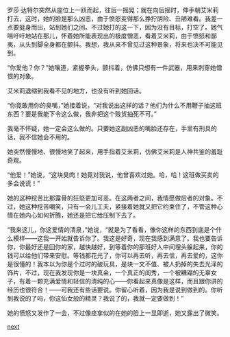 
罗莎·达特尔突然从座位上一跃而起，往后一摇晃；就在向后摇时，伸手朝艾米莉打去，这时，她的脸是那么凶恶，由于愤怒变得那么狰狞阴险、丑陋难看。我差一点要挺身而出，站到她们之间。不过她打的这一下，因为没有目标，打空了。她气喘吁吁地站在那儿，怀着她所能表现出的极度憎恶，看着艾米莉，由于愤怒和鄙夷，从头到脚全身都在颤抖。我想，我从来不曾见过这种景象，将来也决不可能见到。

“你爱他？你？”她嚷道，紧握拳头，颤抖着，仿佛只想有一件武器，用来刺穿她憎恨的对象。

艾米莉退缩到我看不见的地方，也没有听到她回话。

“你竟敢用你的臭嘴，”她接着说，“对我说出这样的话？他们为什么不用鞭子抽这班东西？要是我能下令这么做，我非把这个贱货抽死不可。”

我毫不怀疑，她一定会这么做的。只要她这副凶恶的嘴脸还存在，手里有刑具的话，我不信她会不用的。

她突然慢慢地、很慢地笑了起来，用手指着艾米莉，仿佛艾米莉是人神共鉴的羞耻奇观。

“他爱！”她说，“这块臭肉！她竟对我说，他曾喜欢过她。哈，哈！这班做买卖的多会说谎！”

她的这种挖苦比那露骨的狂怒更加可恶。在这两者之间，我情愿做后者的对象。不过，她这种挖苦嘲笑，只有一会儿工夫，紧接着她就又把它约束住了，不管这种心情在她内心如何折腾，她还是把它给压制下去了。

“我来这儿，你这爱情的清泉，”她说，“就是为了看看，像你这样的东西到底是个什么模样——这我一开始就告诉你了。我这是好奇，现在我感到满意了。我也要告诉你，你最好还是回你的家，越快越好，到等着你的那班好人中间埋头躲起来，你的钱可以给他们带来安慰。等钱都花光了，你可以再去听，再去信，再去爱的，这你是很懂的！我本以为你是个过时的破玩具，是块一文不值、被人扔掉的失去光泽的饰片，不过，现在我发现你是一块真金，一个真正的闺秀，一个被糟蹋的无辜女子，有着一颗充满爱情和轻信的清纯的心——你看起来真像是这样，而且跟你讲的经历也很符合！——可我还有些话要说。你留心听着，因为我是说到做到的。你听到我说的了吗，你这仙女般的精灵？我说了的，我就一定要做到！”

她的愤怒又发作了一会，不过像痉挛似的在她的脸上一显即逝，她又露出了微笑。

[next](page638)